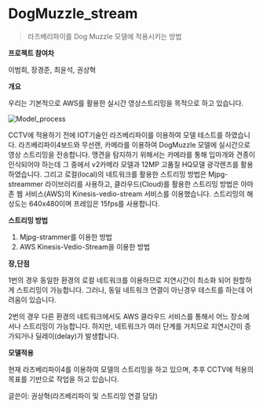 # DogMuzzle_stream
>라즈베리파이를 Dog Muzzle 모델에 적용시키는 방법

**프로젝트 참여차**

이범희, 장경준, 최윤석, 권상혁

**개요**

우리는 기본적으로 AWS를 활용한 실시간 영상스트리밍을 목적으로 하고 있습니다.

![Model_process](https://user-images.githubusercontent.com/77596373/132941803-f53b7b77-4ada-4104-bb36-279f4900fcbb.PNG)


CCTV에 적용하기 전에 IOT기술인 라즈베리파이를 이용하여 모델 테스트를 하였습니다. 라즈베리파이4보드와 무선랜, 카메라를 이용하여 DogMuzzle 모델에 실시간으로 영상 스트리밍을 전송합니다. 맹견을 탐지하기 위해서는 카메라를 통해 입마개와 견종이 인식되어야 하는데 그 중에서 v2카메라 모델과 12MP 고품질 HQ모델 광각렌즈를 활용하였습니다. 그리고 로컬(local)의 네트워크를 활용한 스트리밍 방법은 Mjpg-streammer 라이브러리를 사용하고, 클라우드(Cloud)를 활용한 스트리밍 방법은 아마존 웹 서비스(AWS)의 Kinesis-vedio-stream 서비스를 이용했습니다. 스트리밍의 해상도는 640x480이며 프레임은 15fps를 사용합니다.



**스트리밍 방법**
1. Mjpg-strammer를 이용한 방법
2. AWS Kinesis-Vedio-Stream을 이용한 방법

**장,단점**

1번의 경우 동일한 환경의 로컬 네트워크를 이용하므로 지연시간이 최소화 되어 원할하게 스트리밍이 가능합니다.
그러나, 동일 네트워크 연결이 아닌경우 테스트를 하는데 어려움이 있습니다.

2번의 경우 다른 환경의 네트워크에서도 AWS 클라우드 서비스를 통해서 어느 장소에서나 스트리밍이 가능합니다.
하지만, 네트워크가 여러 단계를 거치므로 지연시간이 증가되거나 딜레이(delay)가 발생합니다.

**모델적용**

현재 라즈베리파이4를 이용하여 모델의 스트리밍을 하고 있으며, 추후 CCTV에 적용의 목표를 기반으로 작업을 하고 있습니다.

글쓴이: 권상혁(라즈베리파이 및 스트리밍 연결 담당)


